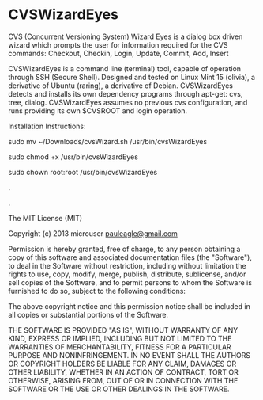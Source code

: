 CVSWizardEyes
=============

CVS (Concurrent Versioning System) Wizard Eyes is a dialog box driven wizard 
which prompts the user for information required for the CVS commands:
Checkout, Checkin, Login, Update, Commit, Add, Insert

CVSWizardEyes is a command line (terminal) tool, capable of operation through SSH (Secure Shell).
Designed and tested on Linux Mint 15 (olivia), a derivative of Ubuntu (raring), a derivative of Debian.
CVSWizardEyes detects and installs its own dependency programs through apt-get: cvs, tree, dialog. 
CVSWizardEyes assumes no previous cvs configuration, and runs providing its own $CVSROOT and login operation. 



Installation Instructions:

  sudo mv ~/Downloads/cvsWizard.sh /usr/bin/cvsWizardEyes
  
  sudo chmod +x /usr/bin/cvsWizardEyes
  
  sudo chown root:root /usr/bin/cvsWizardEyes
  
  
  .
  
  
  .
  
  
  
The MIT License (MIT)

Copyright (c) 2013 microuser pauleagle@gmail.com

Permission is hereby granted, free of charge, to any person obtaining a copy
of this software and associated documentation files (the "Software"), to deal
in the Software without restriction, including without limitation the rights
to use, copy, modify, merge, publish, distribute, sublicense, and/or sell
copies of the Software, and to permit persons to whom the Software is
furnished to do so, subject to the following conditions:

The above copyright notice and this permission notice shall be included in
all copies or substantial portions of the Software.

THE SOFTWARE IS PROVIDED "AS IS", WITHOUT WARRANTY OF ANY KIND, EXPRESS OR
IMPLIED, INCLUDING BUT NOT LIMITED TO THE WARRANTIES OF MERCHANTABILITY,
FITNESS FOR A PARTICULAR PURPOSE AND NONINFRINGEMENT. IN NO EVENT SHALL THE
AUTHORS OR COPYRIGHT HOLDERS BE LIABLE FOR ANY CLAIM, DAMAGES OR OTHER
LIABILITY, WHETHER IN AN ACTION OF CONTRACT, TORT OR OTHERWISE, ARISING FROM,
OUT OF OR IN CONNECTION WITH THE SOFTWARE OR THE USE OR OTHER DEALINGS IN
THE SOFTWARE.
